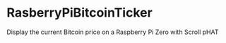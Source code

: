 # RasberryPiBitcoinTicker
Display the current Bitcoin price on a Raspberry Pi Zero with Scroll pHAT


